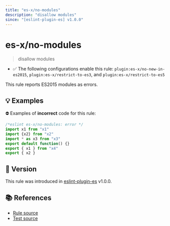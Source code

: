 ```yaml
---
title: "es-x/no-modules"
description: "disallow modules"
since: "[eslint-plugin-es] v1.0.0"
---
```


# es-x/no-modules
> disallow modules

- ✅ The following configurations enable this rule: `plugin:es-x/no-new-in-es2015`, `plugin:es-x/restrict-to-es3`, and `plugin:es-x/restrict-to-es5`

This rule reports ES2015 modules as errors.

## 💡 Examples

⛔ Examples of **incorrect** code for this rule:

<eslint-playground type="bad">

```js
/*eslint es-x/no-modules: error */
import x1 from "x1"
import {x2} from "x2"
import * as x3 from "x3"
export default function() {}
export { x1 } from "x4"
export { x2 }
```

</eslint-playground>

## 🚀 Version

This rule was introduced in [eslint-plugin-es] v1.0.0.

[eslint-plugin-es]: https://github.com/mysticatea/eslint-plugin-es

## 📚 References

- [Rule source](https://github.com/eslint-community/eslint-plugin-es-x/blob/master/lib/rules/no-modules.js)
- [Test source](https://github.com/eslint-community/eslint-plugin-es-x/blob/master/tests/lib/rules/no-modules.js)
